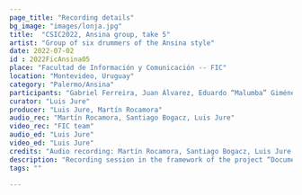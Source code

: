```yaml
---
page_title: "Recording details"
bg_image: "images/lonja.jpg"
title:  "CSIC2022, Ansina group, take 5"  
artist: "Group of six drummers of the Ansina style"  
date: 2022-07-02
id : 2022FicAnsina05
place: "Facultad de Información y Comunicación -- FIC"  
location: "Montevideo, Uruguay"  
category: "Palermo/Ansina"  
participants: "Gabriel Ferreira, Juan Álvarez, Eduardo “Malumba” Giménez, Juan “Juancho” Quintana, Julio Magariños, Alfredo “Tarta” Ferreira"  
curator: "Luis Jure"  
producer: "Luis Jure, Martín Rocamora"  
audio_rec: "Martín Rocamora, Santiago Bogacz, Luis Jure"  
video_rec: "FIC team"  
audio_ed: "Luis Jure"  
video_ed: "Luis Jure"  
credits: "Audio recording: Martín Rocamora, Santiago Bogacz, Luis Jure  \n Cameras: FIC team  \n Audio and video editing: Luis Jure"  
description: "Recording session in the framework of the project “Documentation and analysis of Uruguayan candombe drumming” conducted by Luis Jure and Martín Rocamora, funded by CSIC, the research agency of the University. The session was produced in collaboration with FIC."  
tags: ""  

---
```

